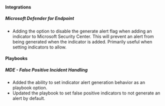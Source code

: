 
#### Integrations
##### Microsoft Defender for Endpoint
- Adding the option to disable the generate alert flag when adding an indicator to Microsoft Security Center. This will prevent an alert from being generated when the indicator is added. Primarily useful when setting indicators to allow.

#### Playbooks
##### MDE - False Positive Incident Handling
- Added the ability to set indicator alert generation behavior as an playbook option.
- Updated the playbook to set false positive indicators to not generate an alert by default.
